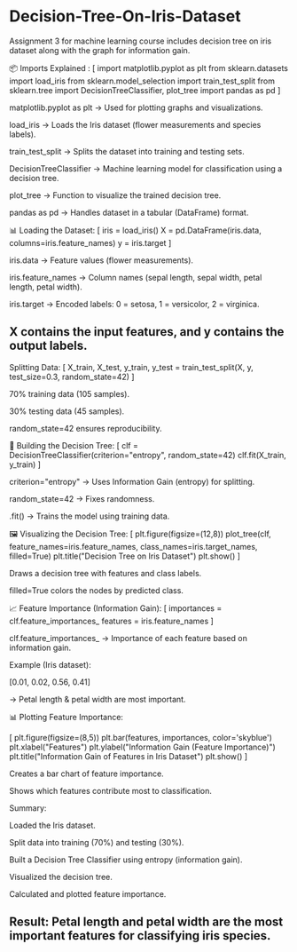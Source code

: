 # Decision-Tree-On-Iris-Dataset
Assignment 3 for machine learning course includes decision tree on iris dataset along with the graph for information gain.


📦 Imports Explained :
[
import matplotlib.pyplot as plt
from sklearn.datasets import load_iris
from sklearn.model_selection import train_test_split
from sklearn.tree import DecisionTreeClassifier, plot_tree
import pandas as pd
]

matplotlib.pyplot as plt → Used for plotting graphs and visualizations.

load_iris → Loads the Iris dataset (flower measurements and species labels).

train_test_split → Splits the dataset into training and testing sets.

DecisionTreeClassifier → Machine learning model for classification using a decision tree.

plot_tree → Function to visualize the trained decision tree.

pandas as pd → Handles dataset in a tabular (DataFrame) format.

📊 Loading the Dataset:
[
iris = load_iris()
X = pd.DataFrame(iris.data, columns=iris.feature_names)
y = iris.target
]

iris.data → Feature values (flower measurements).

iris.feature_names → Column names (sepal length, sepal width, petal length, petal width).

iris.target → Encoded labels: 0 = setosa, 1 = versicolor, 2 = virginica.

 ## X contains the input features, and y contains the output labels.

Splitting Data:
[
X_train, X_test, y_train, y_test = train_test_split(X, y, test_size=0.3, random_state=42)
]

70% training data (105 samples).

30% testing data (45 samples).

random_state=42 ensures reproducibility.

🌳 Building the Decision Tree:
[
clf = DecisionTreeClassifier(criterion="entropy", random_state=42)
clf.fit(X_train, y_train)
]

criterion="entropy" → Uses Information Gain (entropy) for splitting.

random_state=42 → Fixes randomness.

.fit() → Trains the model using training data.

🖼️ Visualizing the Decision Tree:
[
plt.figure(figsize=(12,8))
plot_tree(clf, feature_names=iris.feature_names, class_names=iris.target_names, filled=True)
plt.title("Decision Tree on Iris Dataset")
plt.show()
]

Draws a decision tree with features and class labels.

filled=True colors the nodes by predicted class.

📈 Feature Importance (Information Gain):
[
importances = clf.feature_importances_
features = iris.feature_names
]

clf.feature_importances_ → Importance of each feature based on information gain.

Example (Iris dataset):

[0.01, 0.02, 0.56, 0.41]


→ Petal length & petal width are most important.

📊 Plotting Feature Importance:

[
plt.figure(figsize=(8,5))
plt.bar(features, importances, color='skyblue')
plt.xlabel("Features")
plt.ylabel("Information Gain (Feature Importance)")
plt.title("Information Gain of Features in Iris Dataset")
plt.show()
]

Creates a bar chart of feature importance.

Shows which features contribute most to classification.

Summary:

Loaded the Iris dataset.

Split data into training (70%) and testing (30%).

Built a Decision Tree Classifier using entropy (information gain).

Visualized the decision tree.

Calculated and plotted feature importance.

## Result: Petal length and petal width are the most important features for classifying iris species.
